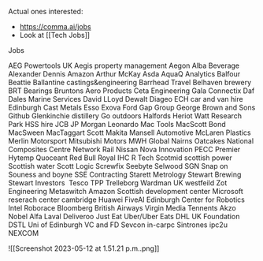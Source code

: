 
Actual ones interested:
- https://comma.ai/jobs
- Look at [[Tech Jobs]]





Jobs

AEG Powertools UK
Aegis property management
Aegon 
Alba Beverage 
Alexander Dennis
Amazon
Arthur McKay 
Asda 
AquaQ Analytics
Balfour Beattie
Ballantine castings&engineering
Barrhead Travel 
Belhaven brewery
BRT Bearings 
Bruntons Aero Products
Ceta Engineering Gala
Connectix
Daf 
Dales Marine Services
David LLoyd 
Dewalt
Diageo
ECH car and van hire
Edinburgh Cast Metals
Esso
Exova 
Ford 
Gap Group
George Brown and Sons
Github
Glenkinchie distillery
Go outdoors
Halfords
Heriot Watt Research Park 
HSS hire
JCB
JP Morgan
Leonardo 
Mac Tools
MacScott Bond
MacSween 
MacTaggart Scott
Makita
Mansell Automotive
McLaren Plastics 
Merlin Motorsport
Mitsubishi Motors
MWH Global
Nairns Oatcakes 
National Composites Centre
Network Rail 
Nissan 
Nova Innovation
PECC
Premier Hytemp 
Quoceant
Red Bull 
Royal IHC
R Tech
Scotmid
scottish power 
Scottish water 
Scott Logic 
Screwfix
Seebyte 
Selwood
SGN 
Snap on 
Souness and boyne
SSE Contracting
Starett  Metrology 
Stewart Brewing 
Stewart Investors 
Tesco
TPP
Trelleborg
Wardman UK 
westfeild 
Zot Engineering
Metaswitch
Amazon Scottish development center
Microsoft reserach center cambridge
Huawei
FiveAI
Edinburgh Center for Robotics
Intel
Roborace
Bloomberg
British Airways
Virgin Media
Tennents
Akzo Nobel
Alfa Laval
Deliveroo
Just Eat
Uber/Uber Eats
DHL UK Foundation
DSTL
Uni of Edinburgh VC and FD
Sevcon
in-carpc
Sintrones
ipc2u
NEXCOM

![[Screenshot 2023-05-12 at 1.51.21 p.m..png]]